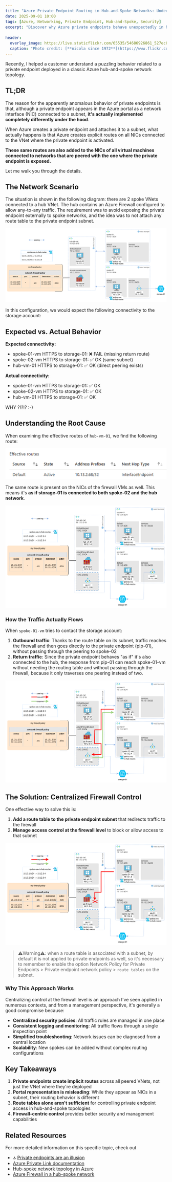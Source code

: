```yaml
---
title: "Azure Private Endpoint Routing in Hub-and-Spoke Networks: Understanding the hidden behavior"
date: 2025-09-01 10:00
tags: [Azure, Networking, Private Endpoint, Hub-and-Spoke, Security]
excerpt: "Discover why Azure private endpoints behave unexpectedly in hub-and-spoke networks by creating implicit routes across peered VNets, and learn effective solutions to maintain centralized traffic control through Azure Firewall."

header:
  overlay_image: https://live.staticflickr.com/65535/54686926861_527ec886b1_h.jpg
  caption: "Photo credit: [**nicola since 1972**](https://www.flickr.com/photos/15216811@N06/54686926861)"
---
```


Recently, I helped a customer understand a puzzling behavior related to a private endpoint deployed in a classic Azure hub-and-spoke network topology.

## TL;DR

The reason for the apparently anomalous behavior of private endpoints is that, although a private endpoint appears in the Azure portal as a network interface (NIC) connected to a subnet, **it's actually implemented completely differently under the hood**.

When Azure creates a private endpoint and attaches it to a subnet, what actually happens is that Azure creates explicit routes on all NICs connected to the VNet where the private endpoint is activated.

**These same routes are also added to the NICs of all virtual machines connected to networks that are peered with the one where the private endpoint is exposed.**

Let me walk you through the details.

## The Network Scenario

The situation is shown in the following diagram: there are 2 spoke VNets connected to a hub VNet. The hub contains an Azure Firewall configured to allow any-to-any traffic. The requirement was to avoid exposing the private endpoint externally to spoke networks, and the idea was to not attach any route table to the private endpoint subnet.

![schema-01](../../assets/post/2025/private-endpoint-routing/schema-01.png)

In this configuration, we would expect the following connectivity to the storage account:

## Expected vs. Actual Behavior

**Expected connectivity:**
* spoke-01-vm HTTPS to storage-01: ❌ FAIL (missing return route)
* spoke-02-vm HTTPS to storage-01: ✅ OK (same subnet)
* hub-vm-01 HTTPS to storage-01: ✅ OK (direct peering exists)

**Actual connectivity:**
* spoke-01-vm HTTPS to storage-01: ✅ OK
* spoke-02-vm HTTPS to storage-01: ✅ OK  
* hub-vm-01 HTTPS to storage-01: ✅ OK

WHY ?!?!? :-)

## Understanding the Root Cause

When examining the effective routes of `hub-vm-01`, we find the following route:

![effective route](../../assets/post/2025/private-endpoint-routing/effective-routes.png)

The same route is present on the NICs of the firewall VMs as well. This means it's **as if storage-01 is connected to both spoke-02 and the hub network**.

![schema-02](../../assets/post/2025/private-endpoint-routing/schema-02.png)

### How the Traffic Actually Flows

When `spoke-01-vm` tries to contact the storage account:

1. **Outbound traffic**: Thanks to the route table on its subnet, traffic reaches the firewall and then goes directly to the private endpoint (pip-01), without passing through the peering to spoke-02
2. **Return traffic**: Since the private endpoint behaves "as if" it's also connected to the hub, the response from pip-01 can reach spoke-01-vm without needing the routing table and without passing through the firewall, because it only traverses one peering instead of two.

![schema-03](../../assets/post/2025/private-endpoint-routing/schema-03.png)

## The Solution: Centralized Firewall Control

One effective way to solve this is:

1. **Add a route table to the private endpoint subnet** that redirects traffic to the firewall
2. **Manage access control at the firewall level** to block or allow access to that subnet

![schema-04](../../assets/post/2025/private-endpoint-routing/schema-04.png)

> ⚠️Warning⚠️: when a route table is associated with a subnet, by default it is not applied to private endpoints as well, so it's necessary to remember to enable the option Network Policy for Private Endpoints > Private endpoint network policy > `route tables` on the subnet.

### Why This Approach Works

Centralizing control at the firewall level is an approach I've seen applied in numerous contexts, and from a management perspective, it's generally a good compromise because:

- **Centralized security policies**: All traffic rules are managed in one place
- **Consistent logging and monitoring**: All traffic flows through a single inspection point
- **Simplified troubleshooting**: Network issues can be diagnosed from a central location
- **Scalability**: New spokes can be added without complex routing configurations

## Key Takeaways

1. **Private endpoints create implicit routes** across all peered VNets, not just the VNet where they're deployed
2. **Portal representation is misleading**: While they appear as NICs in a subnet, their routing behavior is different
3. **Route tables alone aren't sufficient** for controlling private endpoint access in hub-and-spoke topologies
4. **Firewall-centric control** provides better security and management capabilities

## Related Resources

For more detailed information on this specific topic, check out

- 🔝 [Private endpoints are an illusion](https://blog.cloudtrooper.net/2025/01/20/private-link-reality-bites-private-endpoints-are-an-illusion/)
- [Azure Private Link documentation](https://learn.microsoft.com/en-us/azure/private-link/)
- [Hub-spoke network topology in Azure](https://learn.microsoft.com/en-us/azure/architecture/reference-architectures/hybrid-networking/hub-spoke)
- [Azure Firewall in a hub-spoke network](https://learn.microsoft.com/en-us/azure/firewall/firewall-faq)